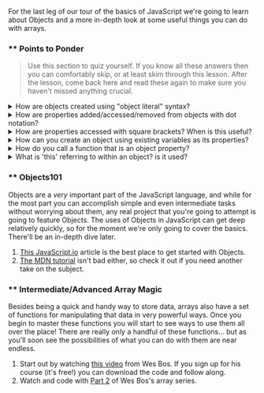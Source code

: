 For the last leg of our tour of the basics of JavaScript we're going to learn about Objects and a more in-depth look at some useful things you can do with arrays.

### ** Points to Ponder

> Use this section to quiz yourself.  If you know all these answers then you can comfortably skip, or at least skim through this lesson.  After the lesson, come back here and read these again to make sure you haven't missed anything crucial.

<details>
  <summary>How are objects created using "object literal" syntax?</summary>
 
  * Object literal: 
      ```
      let user = {}; 
      /* you can also use let user = new Object();, but it is frowned upon in up-to-date style guides */
      ```
</details>

<details>
  <summary>How are properties added/accessed/removed from objects with dot notation?</summary>
  
  * Properties are added to objects using "key:value" pairs:
      ```
      let user = {
        name: "John", // key "name" stores value "John"
        age: 30,
        "likes birds": true
      };
      ```
  * The value of these keys can be accessed/removed/created with dot notation like so:
      ```
      alert(user.name); // John
      delete(user.age); // removes the "age" key:value pair
      user.hobby = "coding"; // creates "hobby" key:value pair
      ```
</details>

<details>
  <summary>How are properties accessed with square brackets? When is this useful?</summary>
  
  * `user["name"] // John`
  * This is useful when we have a multi-word key such as "likes birds" -- `user.likes birds // syntax error`
    * `user["likes birds"] // true`
  * Square brackets can also be used to access a property from the result of an expression - such as a variable - like so:
      ```
      let key = prompt("What property would you like?", "age");
      user[key] // 30
      user.key // undefined
      ```
  * They also come in handy when accessing a property in a sub-namespace:
      ```
      let person = {
        name: {
          first: "Bob",
          last: "Smith"
        }
      }
      
      person['name']['first']  // Bob
      ```
</details>

<details>
  <summary>How can you create an object using existing variables as its properties?</summary>
    
  * By using the function constructor method of creating objects:
  ```
  function User(name, age) {
    return {
      name,
      age
    };
  }
        
  let newUser = User("John", 30);
  alert(newUser.name); // John
  ```
</details>

<details>
  <summary>How do you call a function that is an object property?</summary>
  
 
  * It is important to remember, and easy to forget, to include the "()" at the end of the property name when calling an object's function:
      ```
      let person = {
        name: 'Bob',
        age: 32,
        bio: function() {
            alert('Hi, my name is ' + this.name + '.');
        }
      }
      
      person.bio() // Hi, my name is Bob.
      ```
</details>

<details>
  <summary>What is 'this' referring to within an object?   is it used?</summary>
    
  * `this` refers to the current object that the code  being written within.
  * In the previous example: `this` referred to `person`,  `this.name` was `Bob`.
    
</details>

### ** Objects101

Objects are a _very_ important part of the JavaScript language, and while for the most part you can accomplish simple and even intermediate tasks without worrying about them, any real project that you're going to attempt is going to feature Objects.  The uses of Objects in JavaScript can get deep relatively quickly, so for the moment we're only going to cover the basics.  There'll be an in-depth dive later.

1. [This JavaScript.io](http://javascript.info/object) article is the best place to get started with Objects.
2. [The MDN tutorial](https://developer.mozilla.org/en-US/docs/Learn/JavaScript/Objects/Basics) isn't bad either, so check it out if you need another take on the subject.

### ** Intermediate/Advanced Array Magic

Besides being a quick and handy way to store data, arrays also have a set of functions for manipulating that data in very powerful ways.  Once you begin to master these functions you will start to see ways to use them all over the place! There are really only a handful of these functions... but as you'll soon see the possibilities of what you can do with them are near endless.

1. Start out by watching [this video](https://www.youtube.com/watch?v=HB1ZC7czKRs) from Wes Bos.  If you sign up for his course \(it's free!\) you can download the code and follow along.
2. Watch and code with [Part 2](https://www.youtube.com/watch?v=QNmRfyNg1lw) of Wes Bos's array series.



